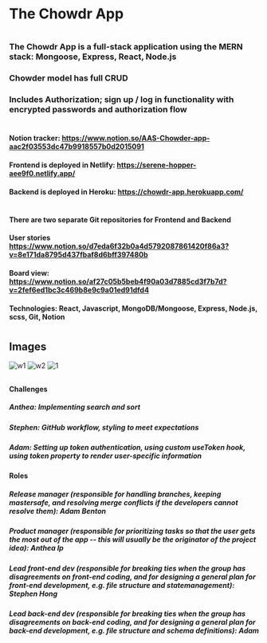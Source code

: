 # The Chowdr App
#
### The Chowdr App is a full-stack application using the MERN stack: Mongoose, Express, React, Node.js
### Chowder model has full CRUD
### Includes Authorization; sign up / log in functionality with encrypted passwords and authorization flow
#
#### Notion tracker: https://www.notion.so/AAS-Chowder-app-aac2f03553dc47b9918557b0d2015091
#### Frontend is deployed in Netlify: https://serene-hopper-aee9f0.netlify.app/
#### Backend is deployed in Heroku: https://chowdr-app.herokuapp.com/
#

#### There are two separate Git repositories for Frontend and Backend
#### User stories https://www.notion.so/d7eda6f32b0a4d5792087861420f86a3?v=8e171da8795d437fbaf8d6bff397480b
#### Board view: https://www.notion.so/af27c05b5beb4f90a03d7885cd3f7b7d?v=2fef6ed1bc3c469b8e9c9a01ed91dfd4
#### Technologies: React, Javascript, MongoDB/Mongoose, Express, Node.js, scss, Git, Notion
#

## Images
![w1](https://user-images.githubusercontent.com/73757024/144137460-7e4b2ac4-b89d-4439-af8a-e58a97380d0a.PNG)
![w2](https://user-images.githubusercontent.com/73757024/144137469-7a612e1f-c8c3-4fa6-8012-9a68c4cf4245.PNG)
![1](https://user-images.githubusercontent.com/73757024/144137335-429fdd33-1dcc-47d3-bb5c-ee5f7db56728.png)
##

#### Challenges
##### Anthea: Implementing search and sort
##### Stephen: GitHub workflow, styling to meet expectations
##### Adam: Setting up token authentication, using custom useToken hook, using token property to render user-specific information

#### Roles
##### Release manager (responsible for handling branches, keeping mastersafe, and resolving merge conflicts if the developers cannot resolve them): Adam Benton
##### Product manager (responsible for prioritizing tasks so that the user gets the most out of the app -- this will usually be the originator of the project idea): Anthea Ip
##### Lead front-end dev (responsible for breaking ties when the group has disagreements on front-end coding, and for designing a general plan for front-end development, e.g. file structure and statemanagement): Stephen Hong
##### Lead back-end dev (responsible for breaking ties when the group has disagreements on back-end coding, and for designing a general plan for back-end development, e.g. file structure and schema definitions): Adam





